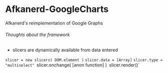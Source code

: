 # Afkanerd-GoogleCharts
Afkanerd's reimplementation of Google Graphs

###### Thoughts about the framework
- slicers are dynamically available from data entered

`slicer = new slicers( DOM.element )`
`slicer.data = [Array]`
`slicer.type = "multiselect"
`slicer.onchange( [anon function] )`
`slicer.render()`
